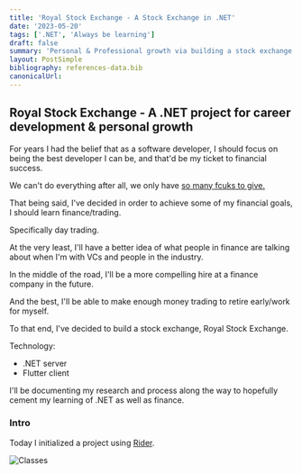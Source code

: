 ```yaml
---
title: 'Royal Stock Exchange - A Stock Exchange in .NET'
date: '2023-05-20'
tags: ['.NET', 'Always be learning']
draft: false
summary: 'Personal & Professional growth via building a stock exchange in .NET'
layout: PostSimple
bibliography: references-data.bib
canonicalUrl:
---
```


## Royal Stock Exchange - A .NET project for career development & personal growth

For years I had the belief that as a software developer, I should focus on being
the best developer I can be, and that'd be my ticket to financial success.

We can't do everything after all, we only have [so many fcuks to give.](https://www.amazon.com/Subtle-Art-Not-Giving-Counterintuitive/dp/0062457713)

That being said, I've decided in order to achieve some of my financial goals,
I should learn finance/trading.

Specifically day trading.

At the very least, I'll have a better idea of what people in finance
are talking about when I'm with VCs and people in the industry.

In the middle of the road, I'll be a more compelling hire at a finance company
in the future.

And the best, I'll be able to make enough money trading to retire early/work for
myself.

To that end, I've decided to build a stock exchange, Royal Stock Exchange.

Technology:

- .NET server
- Flutter client

I'll be documenting my research and process along the way to hopefully cement my
learning of .NET as well as finance.

### Intro

Today I initialized a project using [Rider](https://www.jetbrains.com/rider/).

![Classes](https://monosnap.com/file/r4rwLh5k9tlB7Sk9hqFJGlugzWSC8m)
